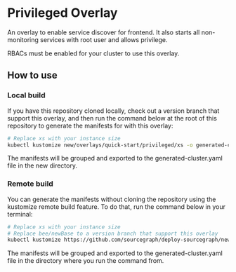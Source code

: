 # Privileged Overlay

An overlay to enable service discover for frontend. It also starts all non-monitoring services with root user and allows privilege.

RBACs must be enabled for your cluster to use this overlay.

## How to use

### Local build

If you have this repository cloned locally, check out a version branch that support this overlay, and then run the command below at the root of this repository to generate the manifests for with this overlay:

```sh
# Replace xs with your instance size
kubectl kustomize new/overlays/quick-start/privileged/xs -o generated-cluster.yaml
```

The manifests will be grouped and exported to the generated-cluster.yaml file in the new directory.

### Remote build

You can generate the manifests without cloning the repository using the kustomize remote build feature. To do that, run the command below in your terminal:

```sh
# Replace xs with your instance size
# Replace bee/newBase to a version branch that support this overlay
kubectl kustomize https://github.com/sourcegraph/deploy-sourcegraph/new/overlays/quick-start/privileged/xs?ref=bee/newBase -o generated-cluster.yaml
```

The manifests will be grouped and exported to the generated-cluster.yaml file in the directory where you run the command from.
